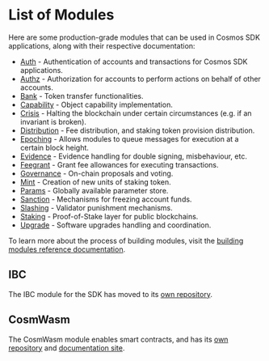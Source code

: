 <!--
order: 0
-->

# List of Modules

Here are some production-grade modules that can be used in Cosmos SDK applications, along with their respective documentation:

* [Auth](auth/spec/README.md) - Authentication of accounts and transactions for Cosmos SDK applications.
* [Authz](authz/spec/README.md) - Authorization for accounts to perform actions on behalf of other accounts.
* [Bank](bank/spec/README.md) - Token transfer functionalities.
* [Capability](capability/spec/README.md) - Object capability implementation.
* [Crisis](crisis/spec/README.md) - Halting the blockchain under certain circumstances (e.g. if an invariant is broken).
* [Distribution](distribution/spec/README.md) - Fee distribution, and staking token provision distribution.
* [Epoching](epoching/spec/README.md) - Allows modules to queue messages for execution at a certain block height.
* [Evidence](evidence/spec/README.md) - Evidence handling for double signing, misbehaviour, etc.
* [Feegrant](feegrant/spec/README.md) - Grant fee allowances for executing transactions.
* [Governance](gov/spec/README.md) - On-chain proposals and voting.
* [Mint](mint/spec/README.md) - Creation of new units of staking token.
* [Params](params/spec/README.md) - Globally available parameter store.
* [Sanction](sanction/spec/README.md) - Mechanisms for freezing account funds.
* [Slashing](slashing/spec/README.md) - Validator punishment mechanisms.
* [Staking](staking/spec/README.md) - Proof-of-Stake layer for public blockchains.
* [Upgrade](upgrade/spec/README.md) - Software upgrades handling and coordination.

To learn more about the process of building modules, visit the [building modules reference documentation](../docs/building-modules/README.md).

## IBC

The IBC module for the SDK has moved to its [own repository](https://github.com/cosmos/ibc-go).

## CosmWasm

The CosmWasm module enables smart contracts, and has its [own repository](https://github.com/CosmWasm/cosmwasm) and [documentation site](https://docs.cosmwasm.com/docs/1.0).
